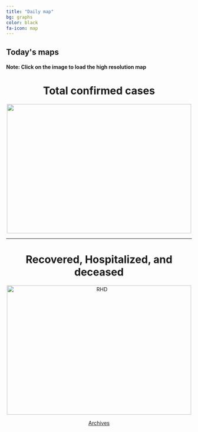 ```yaml
---
title: "Daily map"
bg: graphs
color: black
fa-icon: map
---
```


## Today's maps
#### **Note:** Click on the image to load the high resolution map

<h1 style="text-align: center">Total confirmed cases</h1>
<p style="text-align: center"><a href="https://twitter.com/amasaesle/status/1255346310632398848/photo/1" target="_blank"><img width="500" height="350" src="https://i.postimg.cc/h4s8869p/photo-2020-04-29-11-18-14.jpg"/></a></p>
 
 ---------------------------------------------------------
 
<h1 style="text-align: center">Recovered, Hospitalized, and deceased</h1>
<p style="text-align: center"><a href='https://twitter.com/amasaesle/status/1255371561525227521/photo/1' target='_blank'><img width="500" height="350" src='https://i.postimg.cc/mkLYfyGY/photo-2020-04-29-11-18-26.jpg' border='0' alt='RHD'/></a></p>

<p style="text-align: center"><a class="button2" href="https://elseasama.github.io/chcovid19/archives.html">Archives</a></p>
